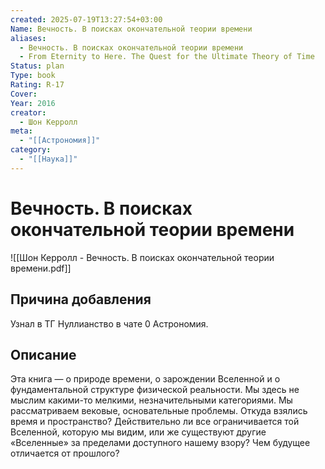 ```yaml
---
created: 2025-07-19T13:27:54+03:00
Name: Вечность. В поисках окончательной теории времени
aliases:
  - Вечность. В поисках окончательной теории времени
  - From Eternity to Here. The Quest for the Ultimate Theory of Time
Status: plan
Type: book
Rating: R-17
Cover: 
Year: 2016
creator:
  - Шон Керролл
meta:
  - "[[Астрономия]]"
category:
  - "[[Наука]]"
---
```


# Вечность. В поисках окончательной теории времени

![[Шон Керролл - Вечность. В поисках окончательной теории времени.pdf]]






## Причина добавления

Узнал в ТГ Нуллианство в чате 0 Астрономия.


## Описание

Эта книга — о природе времени, о зарождении Вселенной и о фундаментальной структуре физической реальности. Мы здесь не мыслим какими-то мелкими, незначительными категориями. Мы рассматриваем вековые, основательные проблемы. Откуда взялись время и пространство? Действительно ли все ограничивается той Вселенной, которую мы видим, или же существуют другие «Вселенные» за пределами доступного нашему взору? Чем будущее отличается от прошлого?
